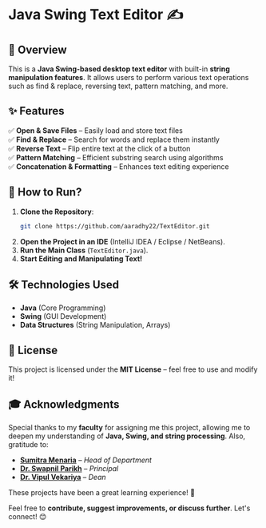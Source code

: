 # Java Swing Text Editor ✍️

## 📌 Overview
This is a **Java Swing-based desktop text editor** with built-in **string manipulation features**. It allows users to perform various text operations such as find & replace, reversing text, pattern matching, and more.

## ✨ Features
✅ **Open & Save Files** – Easily load and store text files  
✅ **Find & Replace** – Search for words and replace them instantly  
✅ **Reverse Text** – Flip entire text at the click of a button  
✅ **Pattern Matching** – Efficient substring search using algorithms  
✅ **Concatenation & Formatting** – Enhances text editing experience  

## 🚀 How to Run?
1. **Clone the Repository**:
   ```sh
   git clone https://github.com/aaradhy22/TextEditor.git
   ```
2. **Open the Project in an IDE** (IntelliJ IDEA / Eclipse / NetBeans).  
3. **Run the Main Class** (`TextEditor.java`).  
4. **Start Editing and Manipulating Text!**  

## 🛠️ Technologies Used
- **Java** (Core Programming)
- **Swing** (GUI Development)
- **Data Structures** (String Manipulation, Arrays)

## 📜 License
This project is licensed under the **MIT License** – feel free to use and modify it!

## 🎓 Acknowledgments
Special thanks to my **faculty** for assigning me this project, allowing me to deepen my understanding of **Java, Swing, and string processing**. Also, gratitude to:
- **[Sumitra Menaria](https://www.linkedin.com/in/sumitra-menaria-0bab23123/)** – *Head of Department*
- **[Dr. Swapnil Parikh](https://www.linkedin.com/in/dr-swapnil-parikh-43a90715/)** – *Principal*
- **[Dr. Vipul Vekariya](https://www.linkedin.com/in/dr-vipul-vekariya-8422b513a/)** – *Dean*

These projects have been a great learning experience! 🚀  

Feel free to **contribute, suggest improvements, or discuss further**. Let's connect! 😊

